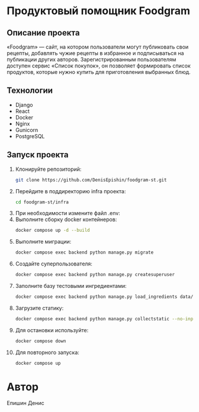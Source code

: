 # Продуктовый помощник Foodgram 


## Описание проекта

«Foodgram» — сайт, на котором пользователи могут публиковать свои рецепты, добавлять чужие рецепты в избранное и подписываться на публикации других авторов. Зарегистрированным пользователям доступен сервис «Список покупок», он позволяет формировать список продуктов, которые нужно купить для приготовления выбранных блюд.

## Технологии

- Django
- React
- Docker
- Nginx
- Gunicorn
- PostgreSQL

## Запуск проекта

1. Клонируйте репозиторий:
    ```bash
    git clone https://github.com/DenisEpishin/foodgram-st.git
    ```
2. Перейдите в поддиректорию infra проекта:
    ```bash
    cd foodgram-st/infra
    ```
3. При необходимости измените файл .env:
4. Выполните сборку docker контейнеров:
    ```bash
    docker compose up -d --build
    ```
5. Выполните миграции:
    ```bash
    docker compose exec backend python manage.py migrate
    ```
6. Создайте суперпользователя:
    ```bash
    docker compose exec backend python manage.py createsuperuser
    ```
7. Заполните базу тестовыми ингредиентами:
    ```bash
    docker compose exec backend python manage.py load_ingredients data/ingredients.json
    ```
8. Загрузите статику:
    ```bash
    docker compose exec backend python manage.py collectstatic --no-input
    ```
9. Для остановки используйте:
    ```bash
    docker compose down
    ```
10. Для повторного запуска:
    ```bash
    docker compose up
    ```

# Автор

Епишин Денис